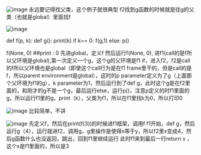 ![image](https://github.com/user-attachments/assets/ae45ad1b-3437-43b2-909e-c2dd27b7116f)
永远要记得找父类，这个例子就很典型
f2找到g函数的时候就是往g的父类（也就是global）里面找f



![image](https://github.com/user-attachments/assets/565137da-cd4d-4c29-bc20-854d3d56b291)

def f(p, k):
    def g():
        print(k)
    if k== 0:
        f(g,1)
    else:
        p()

f(None, 0)
##print : 0
先进global，定义f
然后运行f(None, 0), 进f1(call的是f所以父环境是global),第一次定义一个g，这个g的父环境是f1
if，进入f2，f2是call的f所以父环境也是global（即使这个call行为是在f1 frame里干的，但是call的是f，所以parent environment是global），这时的p parameter定义为了g（上面那个父环境为f1的g），k parameter为1，然后运行到了def g，此时这个g是在f2里面的，和刚才的g不是一个g，最后运行else，运行p()，注意p定义的时f1里面的g，所以运行f1里的g，print（k），父类为f1，所以在f1里找k为0，所以打印0


![image](https://github.com/user-attachments/assets/1a270855-0b8b-41cc-a5cd-db928bca6b00)
比较简单，不讲


![image](https://github.com/user-attachments/assets/dee09a35-be90-4b34-873a-f035c6a1e0f2)
先定义f，然后在print(f(3))的时候进f1框架，调用f
f1开始，def g，然后运行g（4），运行就进f2，调用g，g里操作是使得x等于y，所以f2里x变成4，然后g函数什么也没返回，跳出，回到f1里继续运行
此时f1来到最后一行return x ，这个x是f1里面的，所以是3
